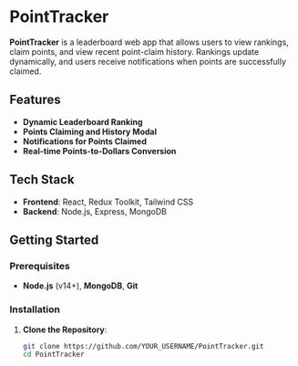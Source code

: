 # PointTracker

**PointTracker** is a leaderboard web app that allows users to view rankings, claim points, and view recent point-claim history. Rankings update dynamically, and users receive notifications when points are successfully claimed.

## Features

- **Dynamic Leaderboard Ranking**
- **Points Claiming and History Modal**
- **Notifications for Points Claimed**
- **Real-time Points-to-Dollars Conversion**

## Tech Stack

- **Frontend**: React, Redux Toolkit, Tailwind CSS
- **Backend**: Node.js, Express, MongoDB

## Getting Started

### Prerequisites

- **Node.js** (v14+), **MongoDB**, **Git**

### Installation

1. **Clone the Repository**:
   ```bash
   git clone https://github.com/YOUR_USERNAME/PointTracker.git
   cd PointTracker
